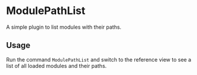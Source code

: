 # ModulePathList

A simple plugin to list modules with their paths.

## Usage

Run the command `ModulePathList` and switch to the reference view to see a list of all loaded modules and their paths.
